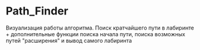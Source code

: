 # Path_Finder

Визуализация работы алгоритма. Поиск кратчайшего пути в лабиринте + дополнительные функции поиска начала пути, поиска возможных путей "расширения" и вывод самого лабиринта
